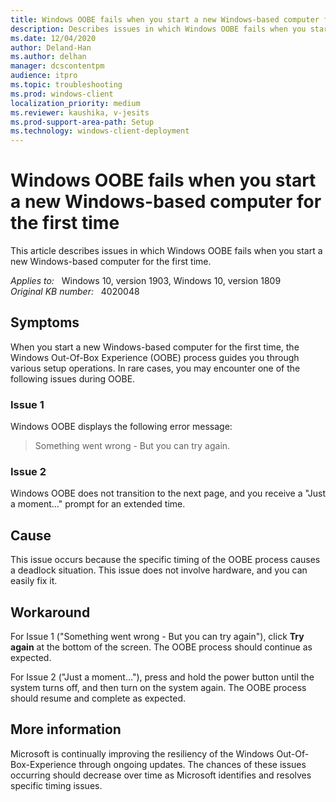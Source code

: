 ```yaml
---
title: Windows OOBE fails when you start a new Windows-based computer for the first time
description: Describes issues in which Windows OOBE fails when you start a new Windows-based computer for the first time.
ms.date: 12/04/2020
author: Deland-Han
ms.author: delhan 
manager: dcscontentpm
audience: itpro
ms.topic: troubleshooting
ms.prod: windows-client
localization_priority: medium
ms.reviewer: kaushika, v-jesits
ms.prod-support-area-path: Setup
ms.technology: windows-client-deployment
---
```

# Windows OOBE fails when you start a new Windows-based computer for the first time

This article describes issues in which Windows OOBE fails when you start a new Windows-based computer for the first time.

_Applies to:_ &nbsp; Windows 10, version 1903, Windows 10, version 1809  
_Original KB number:_ &nbsp; 4020048

## Symptoms

When you start a new Windows-based computer for the first time, the Windows Out-Of-Box Experience (OOBE) process guides you through various setup operations. In rare cases, you may encounter one of the following issues during OOBE.
  
### Issue 1  

Windows OOBE displays the following error message:
> Something went wrong - But you can try again.

### Issue 2  

Windows OOBE does not transition to the next page, and you receive a "Just a moment..." prompt for an extended time.

## Cause

This issue occurs because the specific timing of the OOBE process causes a deadlock situation. This issue does not involve hardware, and you can easily fix it.

## Workaround

For Issue 1 ("Something went wrong - But you can try again"), click **Try again**  at the bottom of the screen. The OOBE process should continue as expected.

For Issue 2 ("Just a moment..."), press and hold the power button until the system turns off, and then turn on the system again. The OOBE process should resume and complete as expected.

## More information

Microsoft is continually improving the resiliency of the Windows Out-Of-Box-Experience through ongoing updates. The chances of these issues occurring should decrease over time as Microsoft identifies and resolves specific timing issues.

